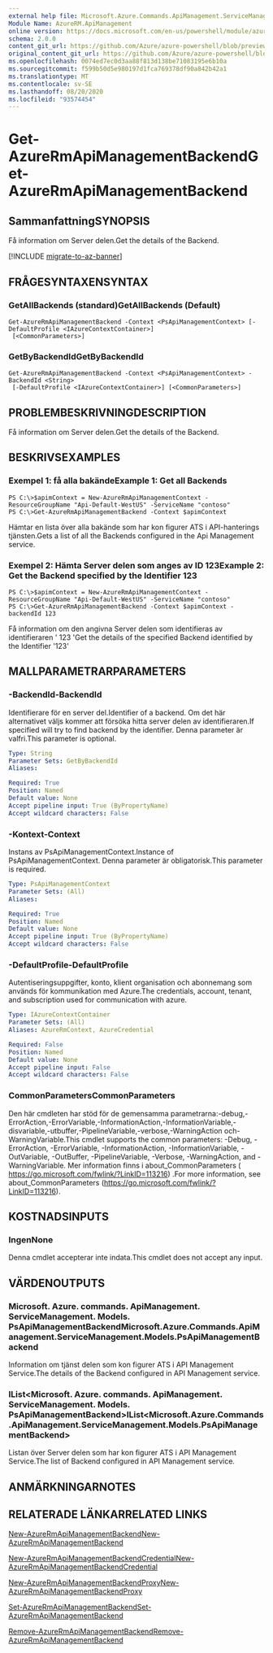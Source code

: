 ```yaml
---
external help file: Microsoft.Azure.Commands.ApiManagement.ServiceManagement.dll-Help.xml
Module Name: AzureRM.ApiManagement
online version: https://docs.microsoft.com/en-us/powershell/module/azurerm.apimanagement/get-azurermapimanagementbackend
schema: 2.0.0
content_git_url: https://github.com/Azure/azure-powershell/blob/preview/src/ResourceManager/ApiManagement/Commands.ApiManagement/help/Get-AzureRmApiManagementBackend.md
original_content_git_url: https://github.com/Azure/azure-powershell/blob/preview/src/ResourceManager/ApiManagement/Commands.ApiManagement/help/Get-AzureRmApiManagementBackend.md
ms.openlocfilehash: 0074ed7ec0d3aa88f813d138be71083195e6b10a
ms.sourcegitcommit: f599b50d5e980197d1fca769378df90a842b42a1
ms.translationtype: MT
ms.contentlocale: sv-SE
ms.lasthandoff: 08/20/2020
ms.locfileid: "93574454"
---
```

# <span data-ttu-id="53e23-101">Get-AzureRmApiManagementBackend</span><span class="sxs-lookup"><span data-stu-id="53e23-101">Get-AzureRmApiManagementBackend</span></span>

## <span data-ttu-id="53e23-102">Sammanfattning</span><span class="sxs-lookup"><span data-stu-id="53e23-102">SYNOPSIS</span></span>
<span data-ttu-id="53e23-103">Få information om Server delen.</span><span class="sxs-lookup"><span data-stu-id="53e23-103">Get the details of the Backend.</span></span>

[!INCLUDE [migrate-to-az-banner](../../includes/migrate-to-az-banner.md)]

## <span data-ttu-id="53e23-104">FRÅGESYNTAXEN</span><span class="sxs-lookup"><span data-stu-id="53e23-104">SYNTAX</span></span>

### <span data-ttu-id="53e23-105">GetAllBackends (standard)</span><span class="sxs-lookup"><span data-stu-id="53e23-105">GetAllBackends (Default)</span></span>
```
Get-AzureRmApiManagementBackend -Context <PsApiManagementContext> [-DefaultProfile <IAzureContextContainer>]
 [<CommonParameters>]
```

### <span data-ttu-id="53e23-106">GetByBackendId</span><span class="sxs-lookup"><span data-stu-id="53e23-106">GetByBackendId</span></span>
```
Get-AzureRmApiManagementBackend -Context <PsApiManagementContext> -BackendId <String>
 [-DefaultProfile <IAzureContextContainer>] [<CommonParameters>]
```

## <span data-ttu-id="53e23-107">PROBLEMBESKRIVNING</span><span class="sxs-lookup"><span data-stu-id="53e23-107">DESCRIPTION</span></span>
<span data-ttu-id="53e23-108">Få information om Server delen.</span><span class="sxs-lookup"><span data-stu-id="53e23-108">Get the details of the Backend.</span></span>

## <span data-ttu-id="53e23-109">BESKRIVS</span><span class="sxs-lookup"><span data-stu-id="53e23-109">EXAMPLES</span></span>

### <span data-ttu-id="53e23-110">Exempel 1: få alla bakände</span><span class="sxs-lookup"><span data-stu-id="53e23-110">Example 1: Get all Backends</span></span>
```
PS C:\>$apimContext = New-AzureRmApiManagementContext -ResourceGroupName "Api-Default-WestUS" -ServiceName "contoso"
PS C:\>Get-AzureRmApiManagementBackend -Context $apimContext
```

<span data-ttu-id="53e23-111">Hämtar en lista över alla bakände som har kon figurer ATS i API-hanterings tjänsten.</span><span class="sxs-lookup"><span data-stu-id="53e23-111">Gets a list of all the Backends configured in the Api Management service.</span></span>

### <span data-ttu-id="53e23-112">Exempel 2: Hämta Server delen som anges av ID 123</span><span class="sxs-lookup"><span data-stu-id="53e23-112">Example 2: Get the Backend specified by the Identifier 123</span></span>
```
PS C:\>$apimContext = New-AzureRmApiManagementContext -ResourceGroupName "Api-Default-WestUS" -ServiceName "contoso"
PS C:\>Get-AzureRmApiManagementBackend -Context $apimContext -backendId 123
```

<span data-ttu-id="53e23-113">Få information om den angivna Server delen som identifieras av identifieraren ' 123 '</span><span class="sxs-lookup"><span data-stu-id="53e23-113">Get the details of the specified Backend identified by the Identifier '123'</span></span>

## <span data-ttu-id="53e23-114">MALLPARAMETRAR</span><span class="sxs-lookup"><span data-stu-id="53e23-114">PARAMETERS</span></span>

### <span data-ttu-id="53e23-115">-BackendId</span><span class="sxs-lookup"><span data-stu-id="53e23-115">-BackendId</span></span>
<span data-ttu-id="53e23-116">Identifierare för en server del.</span><span class="sxs-lookup"><span data-stu-id="53e23-116">Identifier of a backend.</span></span>
<span data-ttu-id="53e23-117">Om det här alternativet väljs kommer att försöka hitta server delen av identifieraren.</span><span class="sxs-lookup"><span data-stu-id="53e23-117">If specified will try to find backend by the identifier.</span></span>
<span data-ttu-id="53e23-118">Denna parameter är valfri.</span><span class="sxs-lookup"><span data-stu-id="53e23-118">This parameter is optional.</span></span>

```yaml
Type: String
Parameter Sets: GetByBackendId
Aliases: 

Required: True
Position: Named
Default value: None
Accept pipeline input: True (ByPropertyName)
Accept wildcard characters: False
```

### <span data-ttu-id="53e23-119">-Kontext</span><span class="sxs-lookup"><span data-stu-id="53e23-119">-Context</span></span>
<span data-ttu-id="53e23-120">Instans av PsApiManagementContext.</span><span class="sxs-lookup"><span data-stu-id="53e23-120">Instance of PsApiManagementContext.</span></span>
<span data-ttu-id="53e23-121">Denna parameter är obligatorisk.</span><span class="sxs-lookup"><span data-stu-id="53e23-121">This parameter is required.</span></span>

```yaml
Type: PsApiManagementContext
Parameter Sets: (All)
Aliases: 

Required: True
Position: Named
Default value: None
Accept pipeline input: True (ByPropertyName)
Accept wildcard characters: False
```

### <span data-ttu-id="53e23-122">-DefaultProfile</span><span class="sxs-lookup"><span data-stu-id="53e23-122">-DefaultProfile</span></span>
<span data-ttu-id="53e23-123">Autentiseringsuppgifter, konto, klient organisation och abonnemang som används för kommunikation med Azure.</span><span class="sxs-lookup"><span data-stu-id="53e23-123">The credentials, account, tenant, and subscription used for communication with azure.</span></span>
 
```yaml
Type: IAzureContextContainer
Parameter Sets: (All)
Aliases: AzureRmContext, AzureCredential

Required: False
Position: Named
Default value: None
Accept pipeline input: False
Accept wildcard characters: False
```

### <span data-ttu-id="53e23-124">CommonParameters</span><span class="sxs-lookup"><span data-stu-id="53e23-124">CommonParameters</span></span>
<span data-ttu-id="53e23-125">Den här cmdleten har stöd för de gemensamma parametrarna:-debug,-ErrorAction,-ErrorVariable,-InformationAction,-InformationVariable,-disvariable,-utbuffer,-PipelineVariable,-verbose,-WarningAction och-WarningVariable.</span><span class="sxs-lookup"><span data-stu-id="53e23-125">This cmdlet supports the common parameters: -Debug, -ErrorAction, -ErrorVariable, -InformationAction, -InformationVariable, -OutVariable, -OutBuffer, -PipelineVariable, -Verbose, -WarningAction, and -WarningVariable.</span></span> <span data-ttu-id="53e23-126">Mer information finns i about_CommonParameters ( https://go.microsoft.com/fwlink/?LinkID=113216) .</span><span class="sxs-lookup"><span data-stu-id="53e23-126">For more information, see about_CommonParameters (https://go.microsoft.com/fwlink/?LinkID=113216).</span></span>

## <span data-ttu-id="53e23-127">KOSTNADS</span><span class="sxs-lookup"><span data-stu-id="53e23-127">INPUTS</span></span>

### <span data-ttu-id="53e23-128">Ingen</span><span class="sxs-lookup"><span data-stu-id="53e23-128">None</span></span>
<span data-ttu-id="53e23-129">Denna cmdlet accepterar inte indata.</span><span class="sxs-lookup"><span data-stu-id="53e23-129">This cmdlet does not accept any input.</span></span>

## <span data-ttu-id="53e23-130">VÄRDEN</span><span class="sxs-lookup"><span data-stu-id="53e23-130">OUTPUTS</span></span>

### <span data-ttu-id="53e23-131">Microsoft. Azure. commands. ApiManagement. ServiceManagement. Models. PsApiManagementBackend</span><span class="sxs-lookup"><span data-stu-id="53e23-131">Microsoft.Azure.Commands.ApiManagement.ServiceManagement.Models.PsApiManagementBackend</span></span>
<span data-ttu-id="53e23-132">Information om tjänst delen som kon figurer ATS i API Management Service.</span><span class="sxs-lookup"><span data-stu-id="53e23-132">The details of the Backend configured in API Management service.</span></span>

### <span data-ttu-id="53e23-133">IList<Microsoft. Azure. commands. ApiManagement. ServiceManagement. Models. PsApiManagementBackend></span><span class="sxs-lookup"><span data-stu-id="53e23-133">IList<Microsoft.Azure.Commands.ApiManagement.ServiceManagement.Models.PsApiManagementBackend></span></span>
<span data-ttu-id="53e23-134">Listan över Server delen som har kon figurer ATS i API Management Service.</span><span class="sxs-lookup"><span data-stu-id="53e23-134">The list of Backend configured in API Management service.</span></span>

## <span data-ttu-id="53e23-135">ANMÄRKNINGAR</span><span class="sxs-lookup"><span data-stu-id="53e23-135">NOTES</span></span>

## <span data-ttu-id="53e23-136">RELATERADE LÄNKAR</span><span class="sxs-lookup"><span data-stu-id="53e23-136">RELATED LINKS</span></span>

[<span data-ttu-id="53e23-137">New-AzureRmApiManagementBackend</span><span class="sxs-lookup"><span data-stu-id="53e23-137">New-AzureRmApiManagementBackend</span></span>](./New-AzureRmApiManagementBackend.md)

[<span data-ttu-id="53e23-138">New-AzureRmApiManagementBackendCredential</span><span class="sxs-lookup"><span data-stu-id="53e23-138">New-AzureRmApiManagementBackendCredential</span></span>](./New-AzureRmApiManagementBackendCredential.md)

[<span data-ttu-id="53e23-139">New-AzureRmApiManagementBackendProxy</span><span class="sxs-lookup"><span data-stu-id="53e23-139">New-AzureRmApiManagementBackendProxy</span></span>](./New-AzureRmApiManagementBackendProxy.md)

[<span data-ttu-id="53e23-140">Set-AzureRmApiManagementBackend</span><span class="sxs-lookup"><span data-stu-id="53e23-140">Set-AzureRmApiManagementBackend</span></span>](./Set-AzureRmApiManagementBackend.md)

[<span data-ttu-id="53e23-141">Remove-AzureRmApiManagementBackend</span><span class="sxs-lookup"><span data-stu-id="53e23-141">Remove-AzureRmApiManagementBackend</span></span>](./Remove-AzureRmApiManagementBackend.md)
